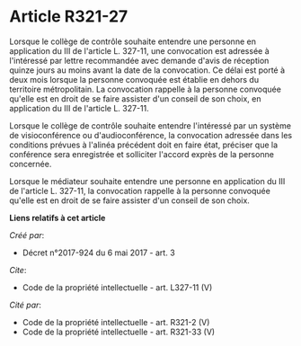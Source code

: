# Article R321-27

Lorsque le collège de contrôle souhaite entendre une personne en application du III de l'article L. 327-11, une convocation
est adressée à l'intéressé par lettre recommandée avec demande d'avis de réception quinze jours au moins avant la date de la
convocation. Ce délai est porté à deux mois lorsque la personne convoquée est établie en dehors du territoire métropolitain.
La convocation rappelle à la personne convoquée qu'elle est en droit de se faire assister d'un conseil de son choix, en
application du III de l'article L. 327-11. 

Lorsque le collège de contrôle souhaite entendre l'intéressé par un système de visioconférence ou d'audioconférence, la
convocation adressée dans les conditions prévues à l'alinéa précédent doit en faire état, préciser que la conférence sera
enregistrée et solliciter l'accord exprès de la personne concernée. 

Lorsque le médiateur souhaite entendre une personne en application du III de l'article L. 327-11, la convocation rappelle à
la personne convoquée qu'elle est en droit de se faire assister d'un conseil de son choix.

**Liens relatifs à cet article**

_Créé par_:

  - Décret n°2017-924 du 6 mai 2017 - art. 3

_Cite_:

  - Code de la propriété intellectuelle - art. L327-11 (V)

_Cité par_:

  - Code de la propriété intellectuelle - art. R321-2 (V)
  - Code de la propriété intellectuelle - art. R321-33 (V)
